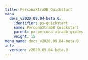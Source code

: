 ```yaml
---
title: PerconaXtraDB Quickstart
menu:
  docs_v2020.09.04-beta.0:
    identifier: px-quickstart
    name: PerconaXtraDB Quickstart
    parent: px-percona-xtradb-guides
    weight: 15
menu_name: docs_v2020.09.04-beta.0
info:
  version: v2020.09.04-beta.0
---
```


